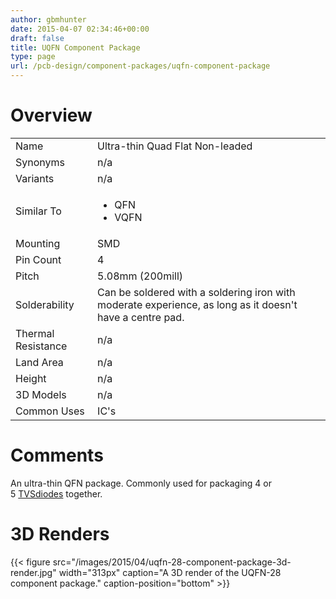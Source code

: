 ```yaml
---
author: gbmhunter
date: 2015-04-07 02:34:46+00:00
draft: false
title: UQFN Component Package
type: page
url: /pcb-design/component-packages/uqfn-component-package
---
```


# Overview


<table >
<tbody >
<tr >

<td >Name
</td>

<td >Ultra-thin Quad Flat Non-leaded
</td>
</tr>
<tr >

<td >Synonyms
</td>

<td >n/a
</td>
</tr>
<tr >

<td >Variants
</td>

<td >n/a
</td>
</tr>
<tr >

<td >Similar To
</td>

<td >



  * QFN
  * VQFN


</td>
</tr>
<tr >

<td >Mounting
</td>

<td >SMD
</td>
</tr>
<tr >

<td >Pin Count
</td>

<td >4
</td>
</tr>
<tr >

<td >Pitch
</td>

<td >5.08mm (200mill)
</td>
</tr>
<tr >

<td >Solderability
</td>

<td >Can be soldered with a soldering iron with moderate experience, as long as it doesn't have a centre pad.
</td>
</tr>
<tr >

<td >Thermal Resistance
</td>

<td >n/a
</td>
</tr>
<tr >

<td >Land Area
</td>

<td >n/a
</td>
</tr>
<tr >

<td >Height
</td>

<td >n/a
</td>
</tr>
<tr >

<td >3D Models
</td>

<td >n/a
</td>
</tr>
<tr >

<td >Common Uses
</td>

<td >IC's
</td>
</tr>
</tbody>
</table>


# Comments




An ultra-thin QFN package. Commonly used for packaging 4 or 5 [TVSdiodes](http://localhost/?q=node/28) together.




# 3D Renders


{{< figure src="/images/2015/04/uqfn-28-component-package-3d-render.jpg" width="313px" caption="A 3D render of the UQFN-28 component package." caption-position="bottom" >}}
